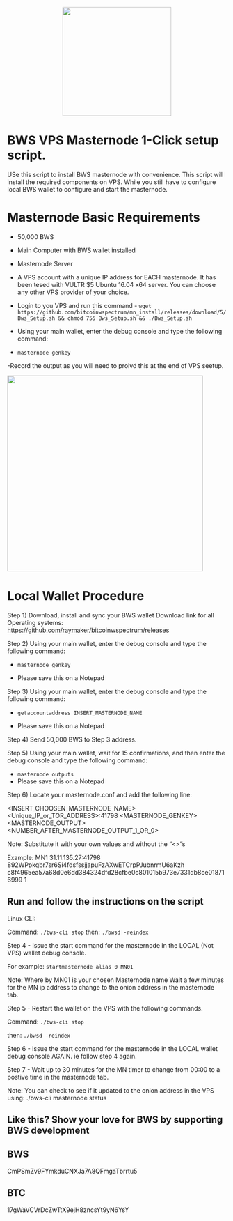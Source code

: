 <p align="center">
  <img src="https://bitcoinwspectrum.com/wp-content/uploads/2018/08/img_00.png" width="250"/>
</p>

# <h>  BWS VPS Masternode 1-Click setup script. </h>

USe this script to install BWS masternode with convenience. This script will install the required components on VPS. While you still have to configure local BWS wallet to configure and start the masternode. 

<h1> Masternode Basic Requirements </h1>

- 50,000 BWS

- Main Computer with BWS wallet installed

- Masternode Server

- A VPS account with  a unique IP address for EACH masternode. It has been tesed with VULTR $5 Ubuntu 16.04 x64 server. You can choose any other VPS provider of your choice.

- Login to you VPS and run this command -
`wget https://github.com/bitcoinwspectrum/mn_install/releases/download/5/Bws_Setup.sh && chmod 755 Bws_Setup.sh && ./Bws_Setup.sh`

- Using your main wallet, enter the debug console and type the following command:

- `masternode genkey`

-Record the output as you will need to proivd this at the end of VPS seetup.

<p align="left">
  <img src="https://bitcoinwspectrum.com/wp-content/uploads/2018/08/genkey.png" width="450"/>
</p>

<h1> Local Wallet Procedure </h1>

Step 1) Download, install and sync your BWS wallet
Download link for all Operating systems:
https://github.com/raymaker/bitcoinwspectrum/releases

Step 2) Using your main wallet, enter the debug console and type the following command:

- `masternode genkey`

- Please save this on a Notepad

Step 3) Using your main wallet, enter the debug console and type the following command:

- `getaccountaddress INSERT_MASTERNODE_NAME`

- Please save this on a Notepad

Step 4) Send 50,000 BWS to Step 3 address.

Step 5)  Using your main wallet, wait for 15 confirmations, and then enter the debug console and type the following command:

- `masternode outputs`
- Please save this on a Notepad 

Step 6) Locate your masternode.conf and add the following line: 

<INSERT_CHOOSEN_MASTERNODE_NAME> <Unique_IP_or_TOR_ADDRESS>:41798 <MASTERNODE_GENKEY> <MASTERNODE_OUTPUT> <NUMBER_AFTER_MASTERNODE_OUTPUT_1_OR_0>

Note: Substitute it with your own values and without the “<>”s

Example:
MN1 31.11.135.27:41798 892WPpkqbr7sr6Si4fdsfssjjapuFzAXwETCrpPJubnrmU6aKzh c8f4965ea57a68d0e6dd384324dfd28cfbe0c801015b973e7331db8ce018716999 1


<h2> Run and follow the instructions on the script </h2> 

Linux CLI:

Command: `./bws-cli stop`
then:   `./bwsd -reindex`

Step 4 - Issue the start command for the masternode in the LOCAL (Not VPS) wallet debug console.

For example: `startmasternode alias 0 MN01`

Note:
Where by MN01 is your chosen Masternode name
Wait a few minutes for the MN ip address to change to the onion address in the masternode tab.

Step 5 - Restart the wallet on the VPS with the following commands.

Command: `./bws-cli stop`

then:   `./bwsd -reindex`

Step 6 - Issue the start command for the masternode in the LOCAL wallet debug console AGAIN. ie follow step 4 again. 

Step 7 - Wait up to 30 minutes for the MN timer to change from 00:00 to a postive time in the masternode tab.

Note:
You can check to see if it updated to the onion address in the VPS using: 
./bws-cli masternode status

<h2> Like this? Show your love for BWS by supporting BWS development </h2> 

<h2> BWS </h2>  CmPSmZv9FYmkduCNXJa7A8QFmgaTbrrtu5

<h2> BTC </h2>  17gWaVCVrDcZwTtX9ejH8zncsYt9yN6YsY

